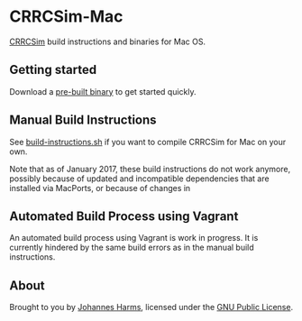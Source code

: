 CRRCSim-Mac
===========

[CRRCSim](http://sourceforge.net/apps/mediawiki/crrcsim/) build instructions and binaries for Mac OS.



Getting started
---------------

Download a [pre-built binary](https://github.com/johannesjh/crrcsim-mac/releases) to get started quickly.


Manual Build Instructions
-------------------------

See [build-instructions.sh](build-instructions.sh) if you want to compile CRRCSim for Mac on your own. 

Note that as of January 2017, these build instructions do not work anymore, possibly because of updated and incompatible dependencies that are installed via MacPorts, or because of changes in


Automated Build Process using Vagrant
-------------------------------------

An automated build process using Vagrant is work in progress. It is currently hindered by the same build errors as in the manual build instructions.


About
-----

Brought to you by [Johannes Harms](http://johannesharms.com),  licensed under the [GNU Public License](LICENSE).